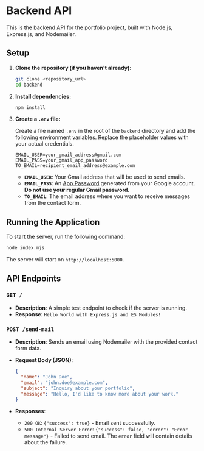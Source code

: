 # Backend API

This is the backend API for the portfolio project, built with Node.js, Express.js, and Nodemailer.

## Setup

1.  **Clone the repository (if you haven't already):**

    ```bash
    git clone <repository_url>
    cd backend
    ```

2.  **Install dependencies:**

    ```bash
    npm install
    ```

3.  **Create a `.env` file:**

    Create a file named `.env` in the root of the `backend` directory and add the following environment variables. Replace the placeholder values with your actual credentials.

    ```
    EMAIL_USER=your_gmail_address@gmail.com
    EMAIL_PASS=your_gmail_app_password
    TO_EMAIL=recipient_email_address@example.com
    ```

    *   **`EMAIL_USER`**: Your Gmail address that will be used to send emails.
    *   **`EMAIL_PASS`**: An [App Password](https://support.google.com/accounts/answer/185833?hl=en) generated from your Google account. **Do not use your regular Gmail password.**
    *   **`TO_EMAIL`**: The email address where you want to receive messages from the contact form.

## Running the Application

To start the server, run the following command:

```bash
node index.mjs
```

The server will start on `http://localhost:5000`.

## API Endpoints

### `GET /`

*   **Description**: A simple test endpoint to check if the server is running.
*   **Response**: `Hello World with Express.js and ES Modules!`

### `POST /send-mail`

*   **Description**: Sends an email using Nodemailer with the provided contact form data.
*   **Request Body (JSON)**:

    ```json
    {
      "name": "John Doe",
      "email": "john.doe@example.com",
      "subject": "Inquiry about your portfolio",
      "message": "Hello, I'd like to know more about your work."
    }
    ```

*   **Responses**:
    *   `200 OK`: `{"success": true}` - Email sent successfully.
    *   `500 Internal Server Error`: `{"success": false, "error": "Error message"}` - Failed to send email. The `error` field will contain details about the failure.